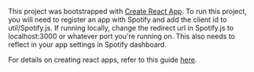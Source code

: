 This project was bootstrapped with [Create React App](https://github.com/facebookincubator/create-react-app).
To run this project, you will need to register an app with Spotify and add the client id to util/Spotify.js. 
If running locally, change the redirect url in Spotify.js to localhost:3000 or whatever port you're running on. This also needs to reflect in your app settings in Spotify dashboard.


For details on creating react apps, refer to this guide [here](https://github.com/facebookincubator/create-react-app/blob/master/packages/react-scripts/template/README.md).
